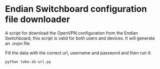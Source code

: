 # Endian Switchboard configuration file downloader
A script for download the OpenVPN configuration from the Endian Switchboard, this script is valid for both users and devices. It will generate an .ovpn file

Fill the data with the correct url, username and password and then run it:

    
    python take-sb-url.py
    
